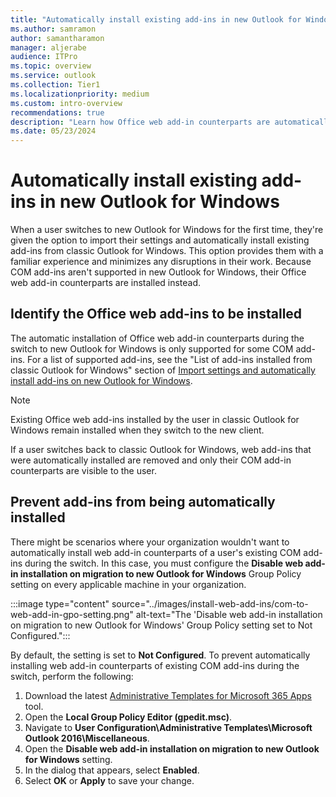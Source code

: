 ```yaml
---
title: "Automatically install existing add-ins in new Outlook for Windows"
ms.author: samramon
author: samantharamon
manager: aljerabe
audience: ITPro
ms.topic: overview
ms.service: outlook
ms.collection: Tier1
ms.localizationpriority: medium
ms.custom: intro-overview
recommendations: true
description: "Learn how Office web add-in counterparts are automatically installed when a user switches to new Outlook for Windows for the first time."
ms.date: 05/23/2024
---
```


# Automatically install existing add-ins in new Outlook for Windows

When a user switches to new Outlook for Windows for the first time, they're given the option to import their settings and automatically install existing add-ins from classic Outlook for Windows. This option provides them with a familiar experience and minimizes any disruptions in their work. Because COM add-ins aren't supported in new Outlook for Windows, their Office web add-in counterparts are installed instead.

## Identify the Office web add-ins to be installed

The automatic installation of Office web add-in counterparts during the switch to new Outlook for Windows is only supported for some COM add-ins. For a list of supported add-ins, see the "List of add-ins installed from classic Outlook for Windows" section of [Import settings and automatically install add-ins on new Outlook for Windows](https://prod.support.services.microsoft.com/office/b85ce5ff-bef3-45ae-9e95-9d63c514abdc).

>[!NOTE]
> Existing Office web add-ins installed by the user in classic Outlook for Windows remain installed when they switch to the new client.

If a user switches back to classic Outlook for Windows, web add-ins that were automatically installed are removed and only their COM add-in counterparts are visible to the user.

## Prevent add-ins from being automatically installed

There might be scenarios where your organization wouldn't want to automatically install web add-in counterparts of a user's existing COM add-ins during the switch. In this case, you must configure the **Disable web add-in installation on migration to new Outlook for Windows** Group Policy setting on every applicable machine in your organization.

:::image type="content" source="../images/install-web-add-ins/com-to-web-add-in-gpo-setting.png" alt-text="The 'Disable web add-in installation on migration to new Outlook for Windows' Group Policy setting set to Not Configured.":::

By default, the setting is set to **Not Configured**. To prevent automatically installing web add-in counterparts of existing COM add-ins during the switch, perform the following:

1. Download the latest [Administrative Templates for Microsoft 365 Apps](https://www.microsoft.com/download/details.aspx?id=49030) tool.
1. Open the **Local Group Policy Editor (gpedit.msc)**.
1. Navigate to **User Configuration\Administrative Templates\Microsoft Outlook 2016\Miscellaneous**.
1. Open the **Disable web add-in installation on migration to new Outlook for Windows** setting.
1. In the dialog that appears, select **Enabled**.
1. Select **OK** or **Apply** to save your change.
